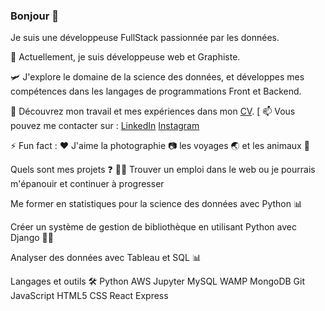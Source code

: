 ### Bonjour 👋

Je suis une développeuse FullStack passionnée par les données.

🔭 Actuellement, je suis développeuse web et Graphiste.

🛩️ J'explore le domaine de la science des données, et développes mes compétences dans les langages de programmations Front et Backend.

📄 Découvrez mon travail et mes expériences dans mon [CV](https://audreyalaime.vercel.app/assets/AudreyALAIME-4b76f846.pdf).
[
📫 Vous pouvez me contacter sur : [LinkedIn](https://www.linkedin.com/feed/) [Instagram](https://www.instagram.com/developpeuse_fullstack_aalaime/)

⚡ Fun fact : ♥️ J'aime la photographie 📷 les voyages 🌏 et les animaux 🐶

Quels sont mes projets ❓ 👨‍💻 Trouver un emploi dans le web ou je pourrais m'épanouir et continuer à progresser 

Me former en statistiques pour la science des données avec Python 📊

Créer un système de gestion de bibliothèque en utilisant Python avec Django 👨‍💻

Analyser des données avec Tableau et SQL 📊

Langages et outils 🛠️ Python AWS Jupyter MySQL WAMP MongoDB Git JavaScript HTML5 CSS React Express

